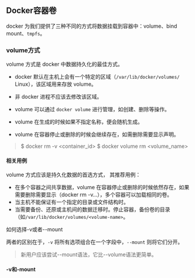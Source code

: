 ## Docker容器卷

docker 为我们提供了三种不同的方式将数据挂载到容器中：volume、bind mount、`tmpfs`。

### volume方式

volume 方式是 docker 中数据持久化的最佳方式。

- docker 默认在主机上会有一个特定的区域（`/var/lib/docker/volumes/` Linux），该区域用来存放 volume。
- 非 docker 进程不应该去修改该区域。
- volume 可以通过 `docker volume` 进行管理，如创建、删除等操作。
- volume 在生成的时候如果不指定名称，便会随机生成。

- volume 在容器停止或删除的时候会继续存在，如需删除需要显示声明。

>$ docker rm -v <container_id>
>$ docker volume rm <volume_name>

#### 相关用例

volume 方式应该是持久化数据的首选方式， 其推荐用例：

- 在多个容器之间共享数据，volume 在容器停止或删除的时候依然存在，如果需要删除需要显示（docker rm -v…），多个容器可以加载相同的卷。
- 当主机不能保证有一个指定的目录或文件结构时。
- 当需要备份、还原或主机间的数据迁移时。停止容器，备份卷的目录（如`/var/lib/docker/volumes/<volume-name>`。

如何选择-v或者--mount

两者的区别在于，`-v` 将所有选项组合在一个字段中，`--mount` 则将它们分开。

> 新用户应该尝试--mount语法，它比--volume语法更简单。

#### -v和-mount